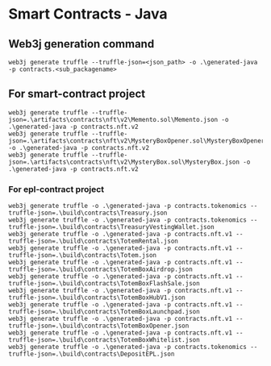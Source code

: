# Smart Contracts - Java

## Web3j generation command
```web3j generate truffle --truffle-json=<json_path> -o .\generated-java -p contracts.<sub_packagename>``` 

## For smart-contract project

```
web3j generate truffle --truffle-json=.\artifacts\contracts\nft\v2\Memento.sol\Memento.json -o .\generated-java -p contracts.nft.v2
web3j generate truffle --truffle-json=.\artifacts\contracts\nft\v2\MysteryBoxOpener.sol\MysteryBoxOpener.json -o .\generated-java -p contracts.nft.v2
web3j generate truffle --truffle-json=.\artifacts\contracts\nft\v2\MysteryBox.sol\MysteryBox.json -o .\generated-java -p contracts.nft.v2
```

### For epl-contract project
```
web3j generate truffle -o .\generated-java -p contracts.tokenomics --truffle-json=.\build\contracts\Treasury.json 
web3j generate truffle -o .\generated-java -p contracts.tokenomics --truffle-json=.\build\contracts\TreasuryVestingWallet.json 
web3j generate truffle -o .\generated-java -p contracts.nft.v1 --truffle-json=.\build\contracts\TotemRental.json 
web3j generate truffle -o .\generated-java -p contracts.nft.v1 --truffle-json=.\build\contracts\Totem.json 
web3j generate truffle -o .\generated-java -p contracts.nft.v1 --truffle-json=.\build\contracts\TotemBoxAirdrop.json
web3j generate truffle -o .\generated-java -p contracts.nft.v1 --truffle-json=.\build\contracts\TotemBoxFlashSale.json
web3j generate truffle -o .\generated-java -p contracts.nft.v1 --truffle-json=.\build\contracts\TotemBoxHubV1.json
web3j generate truffle -o .\generated-java -p contracts.nft.v1 --truffle-json=.\build\contracts\TotemBoxLaunchpad.json
web3j generate truffle -o .\generated-java -p contracts.nft.v1 --truffle-json=.\build\contracts\TotemBoxOpener.json
web3j generate truffle -o .\generated-java -p contracts.nft.v1 --truffle-json=.\build\contracts\TotemBoxWhitelist.json
web3j generate truffle -o .\generated-java -p contracts.tokenomics --truffle-json=.\build\contracts\DepositEPL.json
```